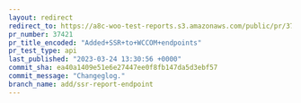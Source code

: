 ```yaml
---
layout: redirect
redirect_to: https://a8c-woo-test-reports.s3.amazonaws.com/public/pr/37421/api/index.html
pr_number: 37421
pr_title_encoded: "Added+SSR+to+WCCOM+endpoints"
pr_test_type: api
last_published: "2023-03-24 13:30:56 +0000"
commit_sha: ea40a1409e51e6e27447ee0f8fb147da5d3ebf57
commit_message: "Changeglog."
branch_name: add/ssr-report-endpoint
---
```

